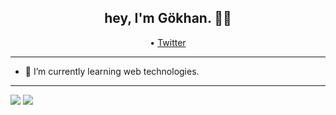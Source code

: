 <h2 align="center">hey, I'm Gökhan. 👋🏽 </h2>

<p align="center">
  • <a href="https://twitter.com/ozturrkgokhan">Twitter</a>
</p>

---

- 🌱 I’m currently learning web technologies.

---

![](https://raw.githubusercontent.com/gokhannozturk/github-stats/ae5642355512fd6ef4993e05d8d08e024c4b3bdd/generated/overview.svg)
![](https://raw.githubusercontent.com/gokhannozturk/github-stats/ae5642355512fd6ef4993e05d8d08e024c4b3bdd/generated/languages.svg)
